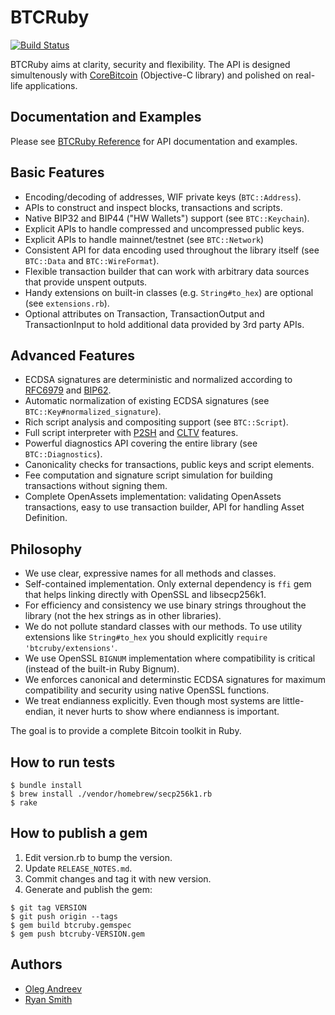 # BTCRuby

[![Build Status](https://magnum.travis-ci.com/oleganza/btcruby.svg?token=84LHn4zp2Z1676MxCHjR)](https://magnum.travis-ci.com/oleganza/btcruby)

BTCRuby aims at clarity, security and flexibility. The API is designed simultenously
with [CoreBitcoin](https://github.com/oleganza/CoreBitcoin) (Objective-C library) and polished on real-life applications.

## Documentation and Examples

Please see [BTCRuby Reference](documentation/index.md) for API documentation and examples.

## Basic Features

* Encoding/decoding of addresses, WIF private keys (`BTC::Address`).
* APIs to construct and inspect blocks, transactions and scripts.
* Native BIP32 and BIP44 ("HW Wallets") support (see `BTC::Keychain`).
* Explicit APIs to handle compressed and uncompressed public keys.
* Explicit APIs to handle mainnet/testnet (see `BTC::Network`)
* Consistent API for data encoding used throughout the library itself (see `BTC::Data` and `BTC::WireFormat`).
* Flexible transaction builder that can work with arbitrary data sources that provide unspent outputs.
* Handy extensions on built-in classes (e.g. `String#to_hex`) are optional (see `extensions.rb`).
* Optional attributes on Transaction, TransactionOutput and TransactionInput to hold additional data
  provided by 3rd party APIs.

## Advanced Features

* ECDSA signatures are deterministic and normalized according to [RFC6979](https://tools.ietf.org/html/rfc6979) 
  and [BIP62](https://github.com/bitcoin/bips/blob/master/bip-0062.mediawiki).
* Automatic normalization of existing ECDSA signatures (see `BTC::Key#normalized_signature`).
* Rich script analysis and compositing support (see `BTC::Script`).
* Full script interpreter with [P2SH](https://github.com/bitcoin/bips/blob/master/bip-0016.mediawiki) and [CLTV](https://github.com/bitcoin/bips/blob/master/bip-0065.mediawiki) features.
* Powerful diagnostics API covering the entire library (see `BTC::Diagnostics`).
* Canonicality checks for transactions, public keys and script elements.
* Fee computation and signature script simulation for building transactions without signing them.
* Complete OpenAssets implementation: validating OpenAssets transactions, easy to use transaction builder, API for handling Asset Definition.

## Philosophy

* We use clear, expressive names for all methods and classes.
* Self-contained implementation. Only external dependency is `ffi` gem that helps linking directly with OpenSSL and libsecp256k1.
* For efficiency and consistency we use binary strings throughout the library (not the hex strings as in other libraries).
* We do not pollute standard classes with our methods. To use utility extensions like `String#to_hex` you should explicitly `require 'btcruby/extensions'`.
* We use OpenSSL `BIGNUM` implementation where compatibility is critical (instead of the built-in Ruby Bignum).
* We enforces canonical and determinstic ECDSA signatures for maximum compatibility and security using native OpenSSL functions.
* We treat endianness explicitly. Even though most systems are little-endian, it never hurts to show where endianness is important.

The goal is to provide a complete Bitcoin toolkit in Ruby.

## How to run tests

```
$ bundle install
$ brew install ./vendor/homebrew/secp256k1.rb
$ rake
```

## How to publish a gem

1. Edit version.rb to bump the version.
2. Update `RELEASE_NOTES.md`.
3. Commit changes and tag it with new version.
4. Generate and publish the gem:

```
$ git tag VERSION
$ git push origin --tags
$ gem build btcruby.gemspec
$ gem push btcruby-VERSION.gem
```

## Authors

* [Oleg Andreev](http://oleganza.com/)
* [Ryan Smith](http://r.32k.io)

